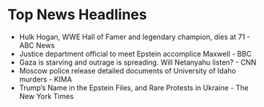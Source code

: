 # Top News Headlines

- Hulk Hogan, WWE Hall of Famer and legendary champion, dies at 71 - ABC News
- Justice department official to meet Epstein accomplice Maxwell - BBC
- Gaza is starving and outrage is spreading. Will Netanyahu listen? - CNN
- Moscow police release detailed documents of University of Idaho murders - KIMA
- Trump’s Name in the Epstein Files, and Rare Protests in Ukraine - The New York Times
